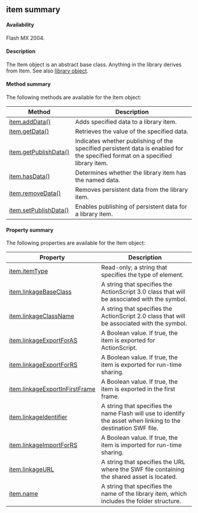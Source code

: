 ## item summary

#### Availability

Flash MX 2004.

#### Description

The Item object is an abstract base class. Anything in the library derives from Item. See also [library object](../library_object/library_summary.md).

#### Method summary

The following methods are available for the Item object:

| **Method**                             | **Description**                                                                                                                |
|----------------------------------------|--------------------------------------------------------------------------------------------------------------------------------|
| [item.addData()](../Item_object/item.md)      | Adds specified data to a library item.                                                                                         |
| [item.getData()](../Item_object/item1.md)        | Retrieves the value of the specified data.                                                                                     |
| [item.getPublishData()](../Item_object/item2.md) | Indicates whether publishing of the specified persistent data is enabled for the specified format on a specified library item. |
| [item.hasData()](../Item_object/item3.md)        | Determines whether the library item has the named data.                                                                        |
| [item.removeData()](../Item_object/item14.md)     | Removes persistent data from the library item.                                                                                 |
| [item.setPublishData()](../Item_object/item15.md) | Enables publishing of persistent data for a library item.                                                                      |

#### Property summary

The following properties are available for the Item object:

| **Property**                                    | **Description**                                                                                                 |
|-------------------------------------------------|-----------------------------------------------------------------------------------------------------------------|
| [item.itemType](../Item_object/item4.md)                  | Read-only; a string that specifies the type of element.                                                         |
| [item.linkageBaseClass](../Item_object/item5.md)          | A string that specifies the ActionScript 3.0 class that will be associated with the symbol.                     |
| [item.linkageClassName](../Item_object/item6.md)          | A string that specifies the ActionScript 2.0 class that will be associated with the symbol.                     |
| [item.linkageExportForAS](../Item_object/item7.md)        | A Boolean value. If true, the item is exported for ActionScript.                                                |
| [item.linkageExportForRS](../Item_object/item8.md)        | A Boolean value. If true, the item is exported for run-time sharing.                                            |
| [item.linkageExportInFirstFrame](../Item_object/item9.md) | A Boolean value. If true, the item is exported in the first frame.                                              |
| [item.linkageIdentifier](../Item_object/item10.md)         | A string that specifies the name Flash will use to identify the asset when linking to the destination SWF file. |
| [item.linkageImportForRS](../Item_object/item11.md)        | A Boolean value. If true, the item is imported for run-time sharing.                                            |
| [item.linkageURL](../Item_object/item12.md)                | A string that specifies the URL where the SWF file containing the shared asset is located.                      |
| [item.name](../Item_object/item13.md)                      | A string that specifies the name of the library item, which includes the folder structure.                      |

<span id="item.addData()" class="anchor"></span>

